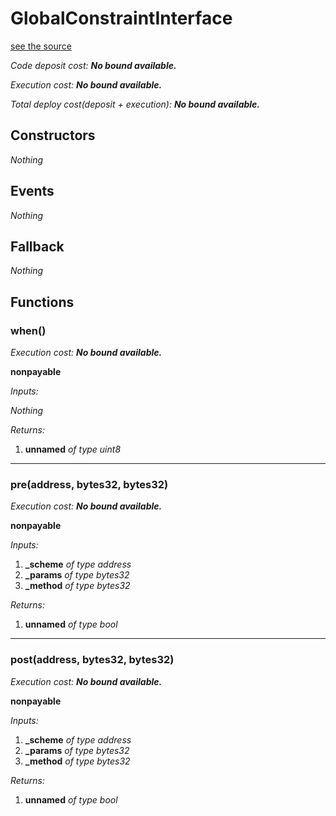 # GlobalConstraintInterface
[see the source](https://github.com/daostack/arc/tree/master/contracts/globalConstraints/GlobalConstraintInterface.sol)

*Code deposit cost: **No bound available.***

*Execution cost: **No bound available.***

*Total deploy cost(deposit + execution): **No bound available.***

> 
## Constructors
*Nothing*
## Events
*Nothing*
## Fallback
*Nothing*
## Functions
### when()

*Execution cost: **No bound available.***

**nonpayable**

*Inputs:*

*Nothing*

*Returns:*

1. **unnamed** *of type uint8*

---
### pre(address, bytes32, bytes32)

*Execution cost: **No bound available.***

**nonpayable**

*Inputs:*

1. **_scheme** *of type address*
2. **_params** *of type bytes32*
3. **_method** *of type bytes32*

*Returns:*

1. **unnamed** *of type bool*

---
### post(address, bytes32, bytes32)

*Execution cost: **No bound available.***

**nonpayable**

*Inputs:*

1. **_scheme** *of type address*
2. **_params** *of type bytes32*
3. **_method** *of type bytes32*

*Returns:*

1. **unnamed** *of type bool*


